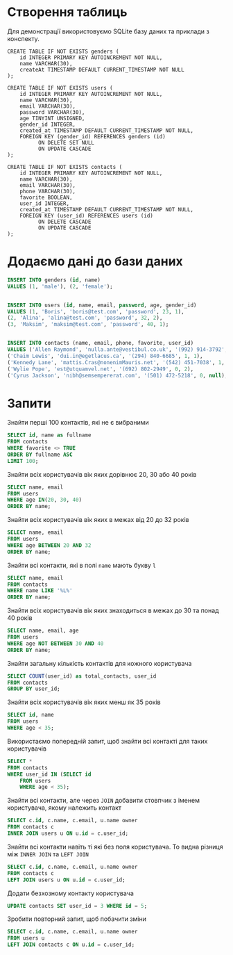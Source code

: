 # Створення таблиць

Для демонстрації використовуємо SQLite базу даних та приклади з конспекту. 

```sqlite
CREATE TABLE IF NOT EXISTS genders (
    id INTEGER PRIMARY KEY AUTOINCREMENT NOT NULL,
    name VARCHAR(30),
    createAt TIMESTAMP DEFAULT CURRENT_TIMESTAMP NOT NULL
);

CREATE TABLE IF NOT EXISTS users (
    id INTEGER PRIMARY KEY AUTOINCREMENT NOT NULL,
    name VARCHAR(30),
    email VARCHAR(30),
    password VARCHAR(30),
    age TINYINT UNSIGNED,
    gender_id INTEGER,
    created_at TIMESTAMP DEFAULT CURRENT_TIMESTAMP NOT NULL,
    FOREIGN KEY (gender_id) REFERENCES genders (id)
          ON DELETE SET NULL
          ON UPDATE CASCADE
);

CREATE TABLE IF NOT EXISTS contacts (
    id INTEGER PRIMARY KEY AUTOINCREMENT NOT NULL,
    name VARCHAR(30),
    email VARCHAR(30),
    phone VARCHAR(30),
    favorite BOOLEAN,
    user_id INTEGER,
    created_at TIMESTAMP DEFAULT CURRENT_TIMESTAMP NOT NULL,
    FOREIGN KEY (user_id) REFERENCES users (id)
          ON DELETE CASCADE
          ON UPDATE CASCADE
);
```



# Додаємо дані до бази даних

```sql
INSERT INTO genders (id, name)
VALUES (1, 'male'), (2, 'female');


INSERT INTO users (id, name, email, password, age, gender_id)
VALUES (1, 'Boris', 'boris@test.com', 'password', 23, 1),
(2, 'Alina', 'alina@test.com', 'password', 32, 2),
(3, 'Maksim', 'maksim@test.com', 'password', 40, 1);


INSERT INTO contacts (name, email, phone, favorite, user_id)
VALUES ('Allen Raymond', 'nulla.ante@vestibul.co.uk', '(992) 914-3792', 0, 1),
('Chaim Lewis', 'dui.in@egetlacus.ca', '(294) 840-6685', 1, 1),
('Kennedy Lane', 'mattis.Cras@nonenimMauris.net', '(542) 451-7038', 1, 2),
('Wylie Pope', 'est@utquamvel.net', '(692) 802-2949', 0, 2),
('Cyrus Jackson', 'nibh@semsempererat.com', '(501) 472-5218', 0, null);
```

# Запити

Знайти перші 100 контактів, які не є вибраними

```sql
SELECT id, name as fullname 
FROM contacts
WHERE favorite <> TRUE 
ORDER BY fullname ASC
LIMIT 100;
```

Знайти всіх користувачів вік яких дорівнює 20, 30 або 40 років

```sql
SELECT name, email
FROM users
WHERE age IN(20, 30, 40)
ORDER BY name;
```

Знайти всіх користувачів вік яких в межах від 20 до 32 років

```sql
SELECT name, email
FROM users
WHERE age BETWEEN 20 AND 32
ORDER BY name;
```

Знайти всі контакти, які в полі `name` мають букву `l`

```sql
SELECT name, email
FROM contacts
WHERE name LIKE '%L%'
ORDER BY name;
```

Знайти всіх користувачів вік яких знаходиться в межах до 30 та понад 40 років

```sql
SELECT name, email, age
FROM users
WHERE age NOT BETWEEN 30 AND 40
ORDER BY name;
```

Знайти загальну кількість контактів для кожного користувача

```sql
SELECT COUNT(user_id) as total_contacts, user_id
FROM contacts
GROUP BY user_id;
```

Знайти всіх користувачів вік яких менш як 35 років

```sql
SELECT id, name
FROM users
WHERE age < 35;
```

Використаємо попередній запит, щоб знайти всі контакті для таких користувачів

```sql
SELECT *
FROM contacts
WHERE user_id IN (SELECT id
    FROM users
    WHERE age < 35);
```

Знайти всі контакти, але через `JOIN` добавити стовпчик з іменем користувача, якому належить контакт

```sql
SELECT c.id, c.name, c.email, u.name owner
FROM contacts c
INNER JOIN users u ON u.id = c.user_id;
```

Знайти всі контакти навіть ті які без поля користувача. То видна різниця між `INNER JOIN` та `LEFT JOIN`

```sql
SELECT c.id, c.name, c.email, u.name owner
FROM contacts c
LEFT JOIN users u ON u.id = c.user_id;
```

Додати безхозному контакту користувача

```sql
UPDATE contacts SET user_id = 3 WHERE id = 5;
```

Зробити повторний запит, щоб побачити зміни

```sql
SELECT c.id, c.name, c.email, u.name owner
FROM users u
LEFT JOIN contacts c ON u.id = c.user_id;
```

